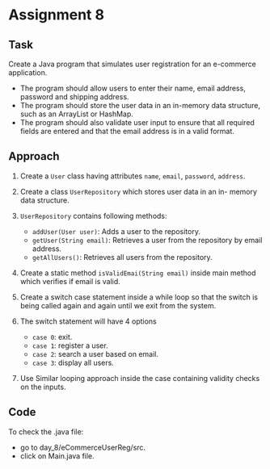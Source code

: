 # Assignment 8

## Task
Create a Java program that simulates user registration for an e-commerce application.
- The program should allow users to enter their name, email address, password and shipping address.
- The program should store the user data in an in-memory data structure, such as an ArrayList or HashMap.
- The program should also validate user input to ensure that all required fields are entered and that the email address is in a valid format.

## Approach

1. Create a `User` class having attributes `name`, `email`, `password`, `address`.
2. Create a class `UserRepository` which stores user data in an in- memory data structure.
3. `UserRepository` contains following methods:
    - `addUser(User user)`: Adds a user to the repository.
    - `getUser(String email)`: Retrieves a user from the repository by email address.
    - `getAllUsers()`: Retrieves all users from the repository.
4. Create a static method `isValidEmai(String email)` inside main method which verifies if email is valid.
5. Create a switch case statement inside a while loop so that the switch is being called again and again until we exit from the system.
6. The switch statement will have 4 options
    - `case 0`: exit.
    - `case 1`: register a user.
    - `case 2`: search a user based on email.
    - `case 3`: display all users.

7. Use Similar looping approach inside the case containing validity checks on the inputs.

## Code
To check the .java file:
* go to day_8/eCommerceUserReg/src.
* click on Main.java file.

   
